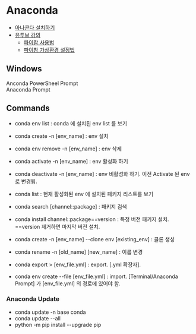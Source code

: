 # Anaconda
- [아나콘다 설치하기](https://www.anaconda.com/)
- [유투브 강의](https://www.youtube.com/watch?v=hvvnZQCapoQ&list=PLtm_YtKTtDkRnlkev9yyzX8uY5g1JGheD&index=5&ab_channel=%EA%B3%B5%EB%8C%80%ED%98%95%EC%95%84)
  - [파이참 사용법](https://www.youtube.com/watch?v=MlZLRQVwgIA&list=PLtm_YtKTtDkRnlkev9yyzX8uY5g1JGheD&index=14&ab_channel=%EA%B3%B5%EB%8C%80%ED%98%95%EC%95%84)
  - [파이참 가상환경 설정법](https://www.youtube.com/watch?v=fDf_2CrtwR0&list=PLtm_YtKTtDkRnlkev9yyzX8uY5g1JGheD&index=15&ab_channel=%EA%B3%B5%EB%8C%80%ED%98%95%EC%95%84)

## Windows
Anconda PowerSheel Prompt   
Anaconda Prompt

## Commands
- conda env list : conda 에 설치된 env list 를 보기
- conda create -n [env_name] : env 설치
- conda env remove -n [env_name] : env 삭제

- conda activate -n [env_name] : env 활성화 하기
- conda deactivate -n [env_name]  : env 비활성화 하기. 이전 Activate 된 env 로 변경됨.

- conda list : 현재 활성화된 env 에 설치된 패키지 리스트를 보기
- conda search [channel::package]  : 패키지 검색
- conda install channel::package==version : 특정 버전 패키지 설치. ==version 제거하면 마지막 버전 설치.

- conda create -n [env_name] --clone  env [existing_env]  : 클론 생성
- conda rename -n [old_name] [new_name] : 이름 변경
- conda export > [env_file.yml]   : export. [.yml 확장자].
- conda env create --file [env_file.yml] : import. [Terminal/Anaconda Prompt] 가 [env_file.yml] 의 경로에 있어야 함.

### Anaconda Update
- conda update -n base conda
- conda update --all
- python -m pip install --upgrade pip

